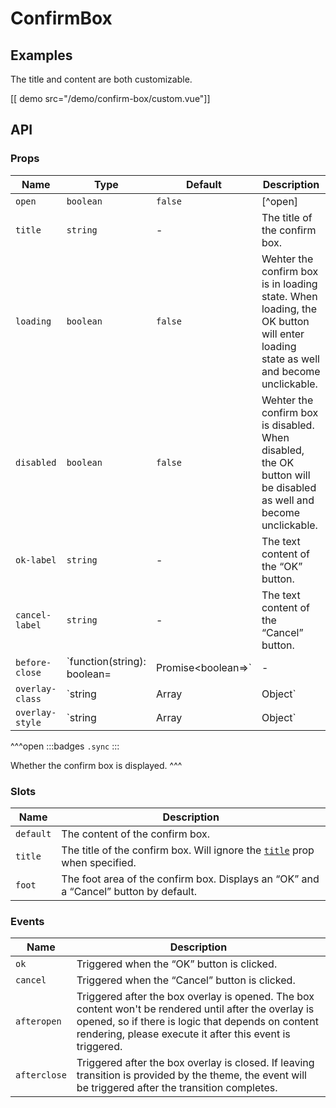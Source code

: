 # ConfirmBox

## Examples

The title and content are both customizable.

[[ demo src="/demo/confirm-box/custom.vue"]]

## API

### Props

| Name | Type | Default | Description |
| --- | --- | --- | --- |
| ``open`` | `boolean` | `false` | [^open] |
| ``title`` | `string` | - | The title of the confirm box. |
| ``loading`` | `boolean` | `false` | Wehter the confirm box is in loading state. When loading, the OK button will enter loading state as well and become unclickable. |
| ``disabled`` | `boolean` | `false` | Wehter the confirm box is disabled. When disabled, the OK button will be disabled as well and become unclickable. |
| ``ok-label`` | `string` | - | The text content of the “OK” button. |
| ``cancel-label`` | `string` | - | The text content of the “Cancel” button. |
| ``before-close`` | `function(string): boolean=|Promise<boolean=>` | - | Executed when user interaction is about to trigger closing the confirm box. See the [`before-close`](./dialog#props-before-close) prop of the [`Dialog`](./dialog) component. |
| ``overlay-class`` | `string | Array | Object` | - | See the [`overlay-class`](./overlay#props-overlay-class) prop of the [`Overlay`](./overlay) component. |
| ``overlay-style`` | `string | Array | Object` | - | See the [`overlay-style`](./overlay#props-overlay-style) prop of the [`Overlay`](./overlay) component. |

^^^open
:::badges
`.sync`
:::

Whether the confirm box is displayed.
^^^

### Slots

| Name | Description |
| -- | -- |
| `default` | The content of the confirm box. |
| `title` | The title of the confirm box. Will ignore the [`title`](#props-title) prop when specified. |
| `foot` | The foot area of the confirm box. Displays an “OK” and a “Cancel” button by default. |

### Events

| Name | Description |
| -- | -- |
| `ok` | Triggered when the “OK” button is clicked. |
| `cancel` | Triggered when the “Cancel” button is clicked. |
| ``afteropen`` | Triggered after the box overlay is opened. The box content won't be rendered until after the overlay is opened, so if there is logic that depends on content rendering, please execute it after this event is triggered. |
| `afterclose` | Triggered after the box overlay is closed. If leaving transition is provided by the theme, the event will be triggered after the transition completes. |
